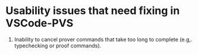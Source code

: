 # Usability issues that need fixing in VSCode-PVS
1. Inability to cancel prover commands that take too long to complete (e.g,. typechecking or proof commands).

